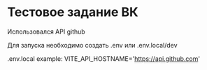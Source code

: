# Тестовое задание ВК

Использовался API github

Для запуска необходимо создать .env или .env.local/dev

.env.local example:
VITE_API_HOSTNAME='https://api.github.com'
